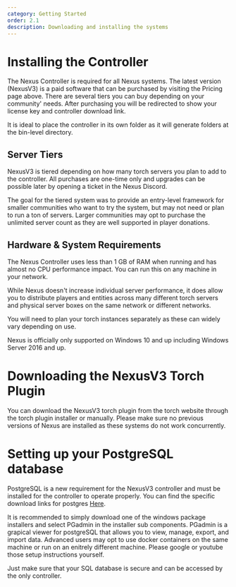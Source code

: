 ```yaml
---
category: Getting Started
order: 2.1
description: Downloading and installing the systems
---
```


# Installing the Controller

The Nexus Controller is required for all Nexus systems. The latest version (NexusV3) is a paid software that can be purchased by visiting the Pricing page above. There are several tiers you can buy depending on your community' needs. After purchasing you will be redirected to show your license key and controller download link.

It is ideal to place the controller in its own folder as it will generate folders at the bin-level directory.

## Server Tiers

NexusV3 is tiered depending on how many torch servers you plan to add to the controller. All purchases are one-time only and upgrades can be possible later by opening a ticket in the Nexus Discord.

The goal for the tiered system was to provide an entry-level framework for smaller communities who want to try the system, but may not need or plan to run a ton of servers. Larger communities may opt to purchase the unlimited server count as they are well supported in player donations.

## Hardware & System Requirements

The Nexus Controller uses less than 1 GB of RAM when running and has almost no CPU performance impact. You can run this on any machine in your network.

While Nexus doesn't increase individual server performance, it does allow you to distribute players and entities across many different torch servers and physical server boxes on the same network or different networks.

You will need to plan your torch instances separately as these can widely vary depending on use.

Nexus is officially only supported on Windows 10 and up including Windows Server 2016 and up.

# Downloading the NexusV3 Torch Plugin

You can download the NexusV3 torch plugin from the torch website through the torch plugin installer or manually. Please make sure no previous versions of Nexus are installed as these systems do not work concurrently.

# Setting up your PostgreSQL database

PostgreSQL is a new requirement for the NexusV3 controller and must be installed for the controller to operate properly. You can find the specific download links for postgres [Here](https://www.postgresql.org/download/).

It is recommended to simply download one of the windows package installers and select PGadmin in the installer sub components. PGadmin is a grapical viewer for postgreSQL that allows you to view, manage, export, and import data. Advanced users may opt to use docker containers on the same machine or run on an enitrely different machine. Please google or youtube those setup instructions yourself.

Just make sure that your SQL database is secure and can be accessed by the only controller.